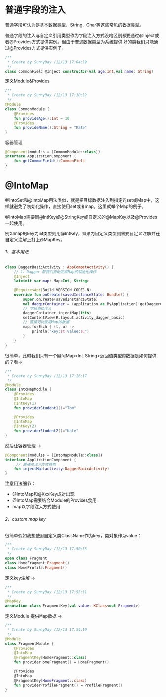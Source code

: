 # 普通字段的注入

普通字段可认为是基本数据类型、String、Char等这些常见的数据类型。

普通字段的注入与自定义引用类型作为字段注入方式没啥区别都要通过@Inject或者@Provides方式提供实例。但由于普通数据类型为系统提供
好的类我们只能通过@Provides方式提供实例了。

```kotlin
/**
 * Create by SunnyDay /12/13 17:04:59
 */
class CommonField @Inject constructor(val age:Int,val name: String)
```

定义Module&Provides

```kotlin
/**
 * Create by SunnyDay /12/13 17:10:52
 */
@Module
class CommonModule {
    @Provides
    fun provideAge():Int = 10
    @Provides
    fun provideName():String = "Kate"
}
```
容器管理

```kotlin
@Component(modules = [CommonModule::class])
interface ApplicationComponent {
    fun getCommonField():CommonField
}
```

# @IntoMap

@IntoSet和@IntoMap用法类似，就是把目标数据注入到指定的set或Map中，这样就避免了初始化操作，直接使用set或者map。这里就举个Map的例子。

@IntoMap需要同@IntKey或@StringKey或自定义的@MapKey以及@Provides一起使用。

例如map的key为int类型则用@IntKey，如果为自定义类型则需要自定义注解并在自定义注解上打上@MapKey。

###### 1、基本用法

```kotlin
class DaggerBasicActivity : AppCompatActivity() {
    // 1、Dagger 帮我们自动完成Map的初始化操作
    @Inject
    lateinit var map: Map<Int, String>

    @RequiresApi(Build.VERSION_CODES.N)
    override fun onCreate(savedInstanceState: Bundle?) {
        super.onCreate(savedInstanceState)
        val daggerContainer = (application as MyApplication).getDaggerContainer()
        // 字段自动注入
        daggerContainer.injectMap(this)
        setContentView(R.layout.activity_dagger_basic)
        // 直接可以使用Map的数据
        map.forEach { (t, u) ->
            println("key:$t value:$u")
        }
    }
}
```
很简单，此时我们只有一个疑问Map<Int, String>返回值类型的数据是如何提供的？看->

```kotlin
/**
 * Create by SunnyDay /12/13 17:26:17
 */
@Module
class IntoMapModule {
    @Provides
    @IntoMap
    @IntKey(1)
    fun providerStudent1()="Tom"

    @Provides
    @IntoMap
    @IntKey(2)
    fun providerStudent2()="Kate"
}
```

然后让容器管理 ->

```kotlin
@Component(modules = [IntoMapModule::class])
interface ApplicationComponent {
     // 要通过注入方式获取
    fun injectMap(activity:DaggerBasicActivity)
}
```

注意用法细节：

- @IntoMap和@XxxKey成对出现
- @IntoMap需要结合Module的Provides食用
- map以字段注入方式使用

###### 2、custom map key

很简单假如我想使用自定义类ClassName作为key，类对象作为value：

```kotlin
/**
 * Create by SunnyDay /12/13 17:50:53
 */
open class Fragment
class HomeFragment:Fragment()
class HomeProfile:Fragment()
```

定义key注解 ->

```kotlin
/**
 * Create by SunnyDay /12/13 17:55:31
 */
@MapKey
annotation class FragmentKey(val value: KClass<out Fragment>)
```

定义Module 提供Map数据 ->

```kotlin
/**
 * Create by SunnyDay /12/13 17:54:19
 */
@Module
class FragmentModule {
    @Provides
    @IntoMap
    @FragmentKey(HomeFragment::class)
    fun providerHomeFragment() = HomeFragment()

    @Provides
    @IntoMap
    @FragmentKey(HomeFragment::class)
    fun providerProfileFragment() = ProfileFragment()
}
```




